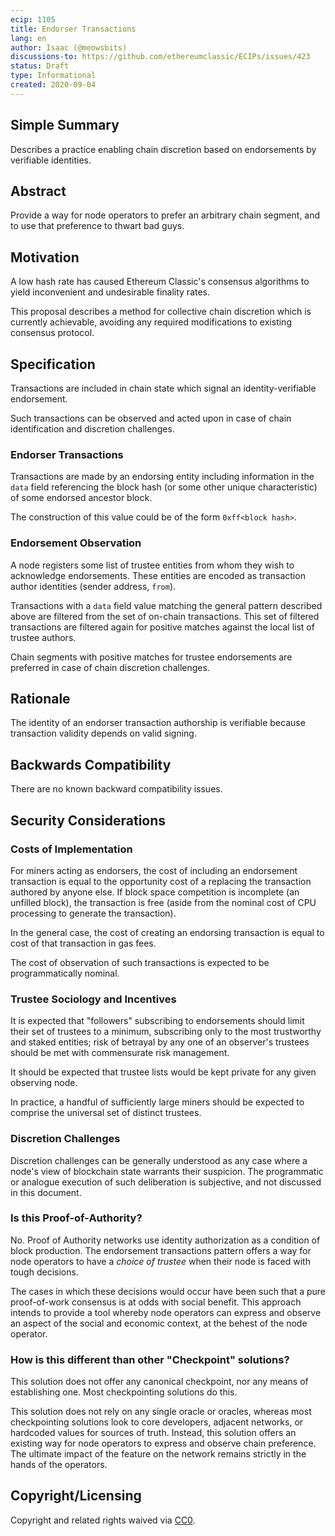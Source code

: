 ```yaml
---
ecip: 1105
title: Endorser Transactions
lang: en
author: Isaac (@meowsbits)
discussions-to: https://github.com/ethereumclassic/ECIPs/issues/423
status: Draft
type: Informational
created: 2020-09-04
---
```


## Simple Summary

Describes a practice enabling chain discretion based on endorsements by verifiable identities.

## Abstract

Provide a way for node operators to prefer an arbitrary chain segment, and to use that preference to thwart bad guys.

## Motivation

A low hash rate has caused Ethereum Classic's consensus algorithms to yield inconvenient and undesirable finality rates.

This proposal describes a method for collective chain discretion which is currently achievable, avoiding any required modifications to existing consensus protocol.

## Specification

Transactions are included in chain state which signal an identity-verifiable endorsement.

Such transactions can be observed and acted upon in case of chain identification and discretion challenges.

### Endorser Transactions

Transactions are made by an endorsing entity including information in the `data` field referencing the block hash (or some other unique characteristic) of some endorsed ancestor block.

The construction of this value could be of the form `0xff<block hash>`.

### Endorsement Observation

A node registers some list of trustee entities from whom they wish to acknowledge endorsements.
These entities are encoded as transaction author identities (sender address, `from`).

Transactions with a `data` field value matching the general pattern described above are filtered from the set of on-chain transactions.
This set of filtered transactions are filtered again for positive matches against the local list of trustee authors.

Chain segments with positive matches for trustee endorsements are preferred in case of chain discretion challenges.

## Rationale

The identity of an endorser transaction authorship is verifiable because transaction validity depends on valid signing.

## Backwards Compatibility

There are no known backward compatibility issues.

## Security Considerations

### Costs of Implementation

For miners acting as endorsers, the cost of including an endorsement transaction is equal to the opportunity cost of a replacing the transaction authored by anyone else.
If block space competition is incomplete (an unfilled block), the transaction is free (aside from the nominal cost of CPU processing to generate the transaction).

In the general case, the cost of creating an endorsing transaction is equal to cost of that transaction in gas fees.

The cost of observation of such transactions is expected to be programmatically nominal.

### Trustee Sociology and Incentives

It is expected that "followers" subscribing to endorsements should limit their set of trustees to a minimum, subscribing only to the most trustworthy and staked entities; risk of betrayal by any one of an observer's trustees should be met with commensurate risk management.

It should be expected that trustee lists would be kept private for any given observing node.

In practice, a handful of sufficiently large miners should be expected to comprise the universal set of distinct trustees.

### Discretion Challenges

Discretion challenges can be generally understood as any case where a node's view of blockchain state warrants their suspicion.
The programmatic or analogue execution of such deliberation is subjective, and not discussed in this document.

### Is this Proof-of-Authority?

No. Proof of Authority networks use identity authorization as a condition of block production. The endorsement transactions pattern offers a way for node operators to have a _choice of trustee_ when their node is faced with tough decisions.

The cases in which these decisions would occur have been such that a pure proof-of-work consensus is at odds with social benefit. This approach intends to provide a tool whereby node operators can express and observe an aspect of the social and economic context, at the behest of the node operator.

### How is this different than other "Checkpoint" solutions?

This solution does not offer any canonical checkpoint, nor any means of establishing one. Most checkpointing solutions do this.

This solution does not rely on any single oracle or oracles, whereas most checkpointing solutions look to core developers, adjacent networks, or hardcoded values for sources of truth. Instead, this solution offers an existing way for node operators to express and observe chain preference. The ultimate impact of the feature on the network remains strictly in the hands of the operators.

## Copyright/Licensing

Copyright and related rights waived via
[CC0](https://creativecommons.org/publicdomain/zero/1.0/).
